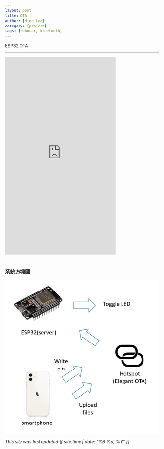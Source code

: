```yaml
---
layout: post
title: OTA
author: [Ming Lee]
category: [project]
tags: [robocar, bluetooth]
---
```


ESP32 OTA

---

<iframe width="362" height="644" src="https://www.youtube.com/embed/UDe8FL3kPK8" title="OTA" frameborder="0" allow="accelerometer; autoplay; clipboard-write; encrypted-media; gyroscope; picture-in-picture; web-share" allowfullscreen></iframe>

<br>
<br>

### 系統方塊圖
![](https://github.com/Ming5980/MCU-porject/blob/main/images/OTA_bd.jpg?raw=true)

*This site was last updated {{ site.time | date: "%B %d, %Y" }}.*

